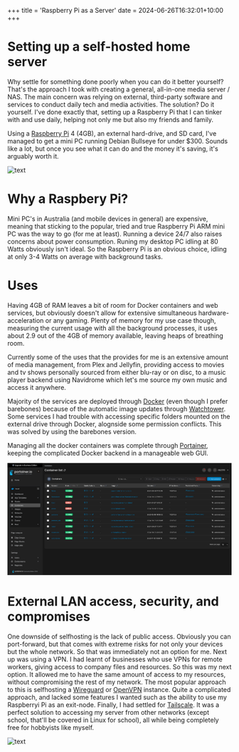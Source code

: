 +++
title = 'Raspberry Pi as a Server'
date = 2024-06-26T16:32:01+10:00
+++

# Setting up a self-hosted home server

Why settle for something done poorly when you can do it better yourself? That's the approach I took with creating a general, all-in-one media server / NAS. The main concern was relying on external, third-party software and services to conduct daily tech and media activities. The solution? Do it yourself. I've done exactly that, setting up a Raspberry Pi that I can tinker with and use daily, helping not only me but also my friends and family.

Using a [Raspberry Pi](https://www.raspberrypi.com/) 4 (4GB), an external hard-drive, and SD card, I've managed to get a mini PC running Debian Bullseye
 for under $300. Sounds like a lot, but once you see what it can do and the money it's saving, it's arguably worth it.

![text](/assets/Images/Pi.png)

# Why a Raspbery Pi?
Mini PC's in Australia (and mobile devices in general) are expensive, meaning that sticking to the popular, tried and true Raspberry Pi ARM mini PC was the way to go (for me at least). Running a device 24/7 also raises concerns about power consumption. Runing my desktop PC idling at 80 Watts obviously isn't ideal. So the Raspberry Pi is an obvious choice, idling at only 3-4 Watts on average with background tasks.



# Uses 

Having 4GB of RAM leaves a bit of room for Docker containers and web services, but obviously doesn't allow for extensive simultaneous hardware-acceleration or any gaming. Plenty of memory for my use case though, measuring the current usage with all the background processes, it uses about 2.9 out of the 4GB of memory available, leaving heaps of breathing room.

Currently some of the uses that the provides for me is an extensive amount of media management, from Plex and Jellyfin, providing access to movies and tv shows personally sourced from either blu-ray or on disc, to a music player backend using Navidrome which let's me source my own music and access it anywhere.

Majority of the services are deployed through [Docker](https://www.docker.com/) (even though I prefer barebones) because of the automatic image updates through [Watchtower](https://github.com/containrrr/watchtower). Some services I had trouble with accessing specific folders mounted on the external drive through Docker, alognside some permission conflicts. This was solved by using the barebones version.

Managing all the docker containers was complete through [Portainer](https://www.portainer.io/), keeping the complicated Docker backend in a manageable web GUI.

![text2](/assets/Images/portainer.png)

# External LAN access, security, and compromises

One downside of selfhosting is the lack of public access. Obviously you can port-forward, but that comes with extreme risks for not only your devices but the whole network. So that was immediately not an option for me. Next up was using a VPN. I had learnt of businesses who use VPNs for remote workers, giving access to company files and resources. So this was my next option. It allowed me to have the same amount of access to my resources, without compromising the rest of my network. The most popular approach to this is selfhosting a [Wireguard](https://www.wireguard.com/) or [OpenVPN](https://openvpn.net/) instance. Quite a complicated approach, and lacked some features I wanted such as the ability to use my Raspberryi Pi as an exit-node. Finally, I had settled for [Tailscale](https://tailscale.com/). It was a perfect solution to accessing my server from other networks (except school, that'll be covered in Linux for school), all while being completely free for hobbyists like myself.

![text](/assets/Images/Tailscale.png)
